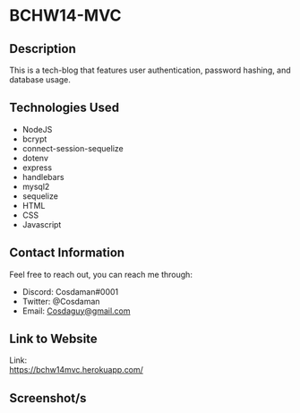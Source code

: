 # BCHW14-MVC  

## Description  

This is a tech-blog that features user authentication, password hashing, and database usage.

## Technologies Used  
- NodeJS
- bcrypt
- connect-session-sequelize
- dotenv
- express
- handlebars
- mysql2
- sequelize
- HTML
- CSS
- Javascript


## Contact Information  

Feel free to reach out, you can reach me through:  
- Discord: Cosdaman#0001  
- Twitter: @Cosdaman  
- Email: Cosdaguy@gmail.com  

## Link to Website  
Link:  
https://bchw14mvc.herokuapp.com/

## Screenshot/s  
